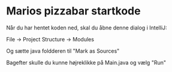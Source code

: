 # Marios pizzabar startkode

Når du har hentet koden ned, skal du åbne denne dialog i IntelliJ: 

File -> Project Structure -> Modules

Og sætte java foldderen til "Mark as Sources"

Bagefter skulle du kunne højreklikke på Main.java og vælg "Run"
